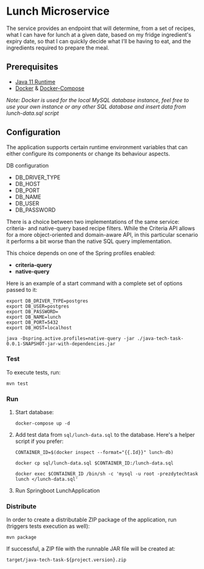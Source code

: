 # Lunch Microservice

The service provides an endpoint that will determine, from a set of recipes, what I can have for lunch at a given date, 
based on my fridge ingredient's expiry date, so that I can quickly decide what I’ll be having to eat, and the ingredients 
required to prepare the meal.

## Prerequisites

* [Java 11 Runtime](https://www.oracle.com/java/technologies/javase-jdk11-downloads.html)
* [Docker](https://docs.docker.com/get-docker/) & [Docker-Compose](https://docs.docker.com/compose/install/)

*Note: Docker is used for the local MySQL database instance, feel free to use your own instance or any other SQL database and insert data from lunch-data.sql script* 

## Configuration

The application supports certain runtime environment variables that can either configure its components or change its behaviour aspects.

DB configuration
- DB_DRIVER_TYPE
- DB_HOST
- DB_PORT
- DB_NAME
- DB_USER
- DB_PASSWORD

There is a choice between two implementations of the same service: criteria- and native-query based recipe filters. 
While the Criteria API allows for a more object-oriented and domain-aware API, in this particular scenario it performs 
a bit worse than the native SQL query implementation.

This choice depends on one of the Spring profiles enabled:
- **criteria-query**
- **native-query**
  
Here is an example of a start command with a complete set of options passed to it:
```
export DB_DRIVER_TYPE=postgres 
export DB_USER=postgres 
export DB_PASSWORD= 
export DB_NAME=lunch 
export DB_PORT=5432 
export DB_HOST=localhost 

java -Dspring.active.profiles=native-query -jar ./java-tech-task-0.0.1-SNAPSHOT-jar-with-dependencies.jar 
```

### Test

To execute tests, run:
```
mvn test
```

### Run

1. Start database:

    ```
    docker-compose up -d
    ```
   
2. Add test data from  `sql/lunch-data.sql` to the database. Here's a helper script if you prefer:


    ```
    CONTAINER_ID=$(docker inspect --format="{{.Id}}" lunch-db)
    ```
    
    ```
    docker cp sql/lunch-data.sql $CONTAINER_ID:/lunch-data.sql
    ```
    
    ```
    docker exec $CONTAINER_ID /bin/sh -c 'mysql -u root -prezdytechtask lunch </lunch-data.sql'
    ```
    
3. Run Springboot LunchApplication

### Distribute

In order to create a distributable ZIP package of the application, run (triggers tests execution as well):
```
mvn package
```

If successful, a ZIP file with the runnable JAR file will be created at: 
```
target/java-tech-task-${project.version}.zip
```